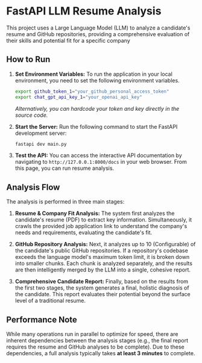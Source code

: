 # FastAPI LLM Resume Analysis

This project uses a Large Language Model (LLM) to analyze a candidate's resume and GitHub repositories, providing a comprehensive evaluation of their skills and potential fit for a specific company
## How to Run

1.  **Set Environment Variables:**
    To run the application in your local environment, you need to set the following environment variables.

    ```bash
    export github_token_1="your_github_personal_access_token"
    export chat_gpt_api_key_1="your_openai_api_key"
    ```

    *Alternatively, you can hardcode your token and key directly in the source code.*

2.  **Start the Server:**
    Run the following command to start the FastAPI development server:

    ```bash
    fastapi dev main.py
    ```
3.  **Test the API:**
    You can access the interactive API documentation by navigating to `http://127.0.0.1:8000/docs` in your web browser. From this page, you can run resume analysis.

## Analysis Flow

The analysis is performed in three main stages:

1.  **Resume & Company Fit Analysis:**
    The system first analyzes the candidate's resume (PDF) to extract key information. Simultaneously, it crawls the provided job application link to understand the company's needs and requirements, evaluating the candidate's fit.

2.  **GitHub Repository Analysis:**
Next, it analyzes up to 10 (Configurable) of the candidate's public GitHub repositories. If a repository's codebase exceeds the language model's maximum token limit, it is broken down into smaller chunks. Each chunk is analyzed separately, and the results are then intelligently merged by the LLM into a single, cohesive report.
3.  **Comprehensive Candidate Report:**
    Finally, based on the results from the first two stages, the system generates a final, holistic diagnosis of the candidate. This report evaluates their potential beyond the surface level of a traditional resume.

## Performance Note

While many operations run in parallel to optimize for speed, there are inherent dependencies between the analysis stages (e.g., the final report requires the resume and GitHub analyses to be complete). Due to these dependencies, a full analysis typically takes **at least 3 minutes** to complete.
